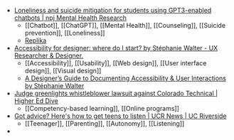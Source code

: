 - [Loneliness and suicide mitigation for students using GPT3-enabled chatbots | npj Mental Health Research](https://www.nature.com/articles/s44184-023-00047-6)
	- [[Chatbot]], [[ChatGPT]], [[Mental Health]], [[Counseling]], [[Suicide prevention]], [[Loneliness]]
	- [Replika](https://replika.ai/)
- [Accessibility for designer: where do I start? by Stéphanie Walter - UX Researcher & Designer.](https://stephaniewalter.design/blog/accessibility-resources-tools-articles-books-for-designer/)
	- [[Accessibility]], [[Usability]], [[Web design]], [[User interface design]], [[Visual design]]
	- [A Designer’s Guide to Documenting Accessibility & User Interactions by Stéphanie Walter](https://stephaniewalter.design/blog/a-designers-guide-to-documenting-accessibility-user-interactions/)
- [Judge greenlights whistleblower lawsuit against Colorado Technical | Higher Ed Dive](https://www.highereddive.com/news/whistleblower-lawsuit-colorado-technical-university/705241/)
	- [[Competency-based learning]], [[Online programs]]
- [Got advice? Here's how to get teens to listen | UCR News | UC Riverside](https://news.ucr.edu/articles/2024/01/30/got-advice-heres-how-get-teens-listen)
	- [[Teenager]], [[Parenting]], [[Autonomy]], [[Listening]]
-